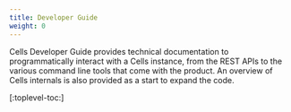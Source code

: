 ```yaml
---
title: Developer Guide
weight: 0
---
```


Cells Developer Guide provides technical documentation to programmatically interact with a Cells instance, 
from the REST APIs to the various command line tools that come with the product. An overview of Cells internals is also
provided as a start to expand the code.

[:toplevel-toc:]